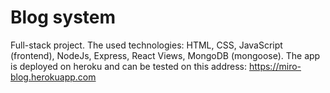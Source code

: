 # Blog system
Full-stack project. The used technologies:  HTML, CSS, JavaScript (frontend), NodeJs, Express, React Views, MongoDB (mongoose).
The app is deployed on heroku and can be tested on this address:
https://miro-blog.herokuapp.com 

